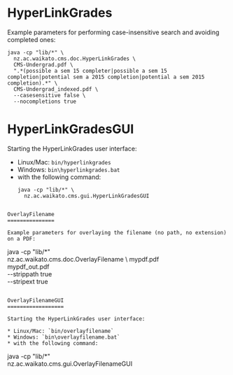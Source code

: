 HyperLinkGrades
===============

Example parameters for performing case-insensitive search and avoiding completed ones:

```
java -cp "lib/*" \
  nz.ac.waikato.cms.doc.HyperLinkGrades \ 
  CMS-Undergrad.pdf \
  ".*(possible a sem 15 completer|possible a sem 15 completion|potential sem a 2015 completion|potential a sem 2015 completion).*" \
  CMS-Undergrad_indexed.pdf \
  --casesensitive false \
  --nocompletions true
```

HyperLinkGradesGUI
==================

Starting the HyperLinkGrades user interface:

* Linux/Mac: `bin/hyperlinkgrades`
* Windows: `bin\hyperlinkgrades.bat`
* with the following command:
  ```
  java -cp "lib/*" \
    nz.ac.waikato.cms.gui.HyperLinkGradesGUI
```

OverlayFilename
===============

Example parameters for overlaying the filename (no path, no extension) on a PDF:

```
java -cp "lib/*" \
  nz.ac.waikato.cms.doc.OverlayFilename \ 
  mypdf.pdf \
  mypdf_out.pdf \
  --strippath true \
  --stripext true
```

OverlayFilenameGUI
==================

Starting the HyperLinkGrades user interface:

* Linux/Mac: `bin/overlayfilename`
* Windows: `bin\overlayfilename.bat`
* with the following command:
  ```
  java -cp "lib/*" \
    nz.ac.waikato.cms.gui.OverlayFilenameGUI
```
